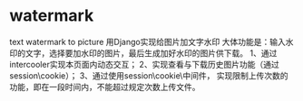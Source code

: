 # watermark
text watermark to picture
用Django实现给图片加文字水印
大体功能是：输入水印的文字，选择要加水印的图片，最后生成加好水印的图片供下载。
1、通过intercooler实现本页面内动态交互；
2、实现查看与下载历史图片功能（通过session\cookie）；
3、通过使用session\cookie\中间件， 实现限制上传次数的功能，即在一段时间内，不能超过规定次数上传文件。
